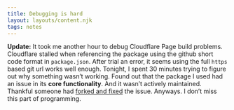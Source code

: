 ```yaml
---
title: Debugging is hard
layout: layouts/content.njk
tags: notes
---
```

**Update:** It took me another hour to debug Cloudflare Page build problems. Cloudflare stalled when referencing the package using the github short code format in `package.json`. After trial an error, it seems using the full `https` based git url works well enough.
Tonight, I spent 30 minutes trying to figure out why something wasn’t working. Found out that the package I used had an issue in its **core functionality**. And it wasn’t actively maintained.
Thankful someone had [forked and fixed](https://github.com/sentience/eleventy-xml-plugin) the issue.
Anyways. I don’t miss this part of programming.

